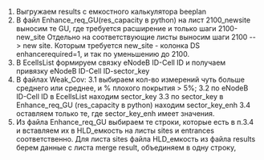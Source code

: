 1. Выгружаем results с емкостного калькулятора beeplan
2. В файл Enhance_req_GU(res_capacity в python) на лист 2100_newsite выносим те GU, где требуется расширение и только шаги 2100-new_site
   Отдельно на соответствующие листы выносим шаги 2100 --> new site. 
   Которым требуется new_site - колонка DS enhancerequired=1, и так по уменьшению до 2100.
2. В EcellsList формируем связку eNodeB ID-Cell ID и получаем привязку eNodeB ID-Cell ID-sector_key
3. В файлах Weak_Cov:
   3.1 выбираем кол-во измерений чуть больше среднего или среднее, и % плохого покрытия > 5%;
   3.2 по eNodeB ID-Cell ID в EcellsList находим sector_key
   3.3 по sector_key в Enhance_req_GU (res_capacity в python) находим sector_key_enh
   3.4 оставляем только те, где sector_key_enh имеет значения.
4. Из файла Enhance_req_GU выбираем те строки, которые есть в п.3.4 и вставляем их в HLD_емкость на листы sites и entrances соответственно.
   Для листа sites файла HLD_емкость из файла results берем данные с листа merge result, объединяем в одну строку,
